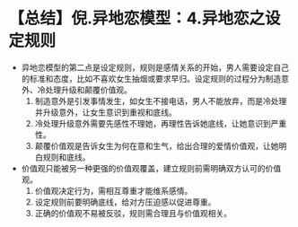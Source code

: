 # 【总结】倪.异地恋模型：4.异地恋之设定规则

-   异地恋模型的第二点是设定规则，规则是感情关系的开始，男人需要设定自己的标准和态度，比如不喜欢女生抽烟或要求早归。设定规则的过程分为制造意外、冷处理升级和颠覆价值观。
    1.  制造意外是引发事情发生，如女生不接电话，男人不能放弃，而是冷处理并升级意外，让女生意识到重视和底线。
    2.  冷处理升级意外需要先感性不理她，再理性告诉她底线，让她意识到严重性。
    3.  颠覆价值观是告诉女生为何在意和生气，给出合理的爱情价值观，让她明白规则和底线。
-   价值观只能被另一种更强的价值观覆盖，建立规则前需明确双方认可的价值观。
    1.  价值观决定行为，需相互尊重才能维系感情。
    2.  设定规则前要明确底线，给对方压迫感以促进尊重。
    3.  正确的价值观不易被反驳，规则需合理且与价值观相关。